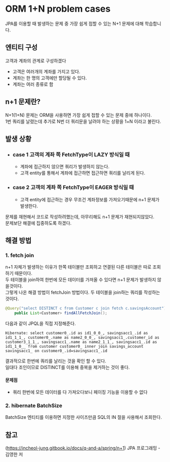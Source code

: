 # ORM 1+N problem cases

JPA를 이용할 때 발생하는 문제 중 가장 쉽게 접할 수 있는 N+1 문제에 대해 학습합니다.

## 엔티티 구성
고객과 계좌의 관계로 구성하겠다
- 고객은 여러개의 계좌를 가지고 있다.
- 계좌는 한 명의 고객에만 할당될 수 있다.
- 계좌는 여러 종류로 함

## n+1 문제란?
N+1(1+N) 문제는 ORM을 사용하면 가장 쉽게 접할 수 있는 문제 중에 하나이다.   
1번 쿼리를 날렸는데 추가로 N번 더 쿼리문을 날려야 하는 상황을 1+N 이라고 불린다.

## 발생 상황
- ### case 1 고객의 계좌 쪽 FetchType이 LAZY 방식일 때
  - 계좌에 접근하지 않으면 쿼리가 발생하지 않는다.   
  - 고객 entity를 통해서 계좌에 접근하면 접근하면 쿼리를 날리게 된다.
- ### case 2 고객의 계좌 쪽 FetchType이 EAGER 방식일 때
  - 고객 entity에 접근하는 경우 무조건 계좌정보를 가져오기때문에 n+1 문제가 발생한다.

문제를 재현해서 코드로 작성하려했는데, 아무리해도 n+1 문제가 재현되지않았다.   
문제보단 해결에 집중하도록 하겠다.

## 해결 방법
### 1. fetch join
n+1 자체가 발생하는 이유가 한쪽 테이블만 조회하고 연결된 다른 테이블은 따로 조회하기 때문이다.   
두 테이블을 join하여 한번에 모든 데이터를 가져올 수 있다면 n+1 문제가 발생하지 않을것이다.   
그렇게 나온 해결 방법이 fetchJoin 방법이다.
두 테이블을 join하는 쿼리를 작성하는 것이다.
```java
@Query("select DISTINCT c from Customer c join fetch c.savingsAccount")
    public List<Customer> findAllFetchJoin();
```
다음과 같이 JPQL을 직접 지정해준다.
```
Hibernate: select customer0_.id as id1_0_0_, savingsacc1_.id as id1_1_1_, customer0_.name as name2_0_0_, savingsacc1_.customer_id as customer3_1_1_, savingsacc1_.name as name2_1_1_, savingsacc1_.id as id1_1_0__ from customer customer0_ inner join savings_account savingsacc1_ on customer0_.id=savingsacc1_.id
```
결과적으로 한번에 쿼리를 날리는 것을 확인 할 수 있다.   
일대다 조인이므로 DISTINCT를 이용해 중복을 제거하는 것이 좋다.

#### 문제점
- 쿼리 한번에 모든 데이터를 다 가져오다보니 페이징 기능을 이용할 수 없다


### 2. hibernate BatchSize
BatchSize 엔티티를 이용하면 지정한 사이즈만큼 SQL의 IN 절을 사용해서 조회한다.

## 참고
(https://incheol-jung.gitbook.io/docs/q-and-a/spring/n+1)
JPA 프로그래밍 - 김영한 저